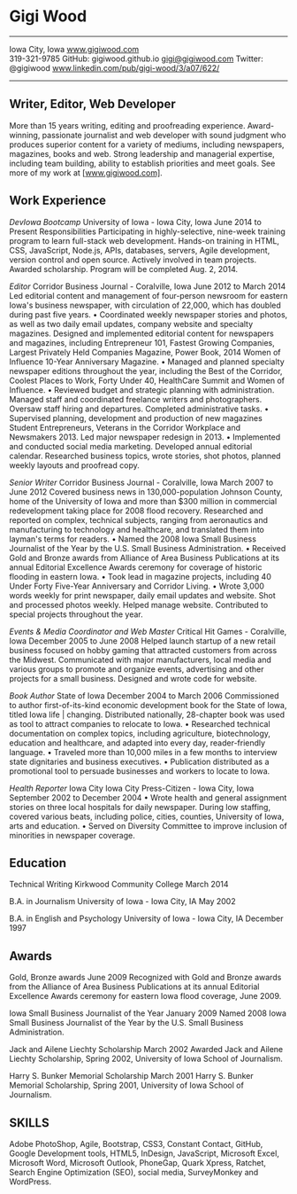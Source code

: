Gigi Wood
=========


-------------------     ----------------------------
Iowa City, Iowa                     www.gigiwood.com     
319-321-9785              GitHub: gigiwood.github.io
gigi@gigiwood.com                 Twitter: @gigiwood
www.linkedin.com/pub/gigi-wood/3/a07/622/
-------------------     ----------------------------

Writer, Editor, Web Developer
-----------------------------

More than 15 years writing, editing and proofreading experience. Award-winning, passionate journalist and web developer with sound judgment who produces superior content for a variety of mediums, including newspapers, magazines, books and web. Strong leadership and managerial expertise, including team building, ability to establish priorities and meet goals. See more of my work at [www.gigiwood.com].

Work Experience
---------------
*DevIowa Bootcamp*
University of Iowa - Iowa City, Iowa
June 2014 to Present
Responsibilities 
Participating in highly-selective, nine-week training program to learn full-stack web development. Hands-on training in HTML, CSS, JavaScript, Node.js, APIs, databases, servers, Agile development, version control and open source. Actively involved in team projects. Awarded scholarship. Program will be completed Aug. 2, 2014.

*Editor*
Corridor Business Journal - Coralville, Iowa
June 2012 to March 2014
Led editorial content and management of four-person newsroom for eastern Iowa's business newspaper, with circulation of 22,000, which has doubled during past five years. 
• Coordinated weekly newspaper stories and photos, as well as two daily email updates, company website and specialty magazines. Designed and implemented editorial content for newspapers and magazines, including Entrepreneur 101, Fastest Growing Companies, Largest Privately Held Companies Magazine, Power Book, 2014 Women of Influence 10-Year Anniversary Magazine. 
• Managed and planned specialty newspaper editions throughout the year, including the Best of the Corridor, Coolest Places to Work, Forty Under 40, HealthCare Summit and Women of Influence. 
• Reviewed budget and strategic planning with administration. Managed staff and coordinated freelance writers and photographers. Oversaw staff hiring and departures. Completed administrative tasks. 
• Supervised planning, development and production of new magazines Student Entrepreneurs, Veterans in the Corridor Workplace and Newsmakers 2013. Led major newspaper redesign in 2013. 
• Implemented and conducted social media marketing. Developed annual editorial calendar. Researched business topics, wrote stories, shot photos, planned weekly layouts and proofread copy.

*Senior Writer*
Corridor Business Journal - Coralville, Iowa
March 2007 to June 2012
Covered business news in 130,000-population Johnson County, home of the University of Iowa and more than $300 million in commercial redevelopment taking place for 2008 flood recovery. Researched and reported on complex, technical subjects, ranging from aeronautics and manufacturing to technology and healthcare, and translated them into layman's terms for readers. 
• Named the 2008 Iowa Small Business Journalist of the Year by the U.S. Small Business Administration. 
• Received Gold and Bronze awards from Alliance of Area Business Publications at its annual Editorial Excellence Awards ceremony for coverage of historic flooding in eastern Iowa. 
• Took lead in magazine projects, including 40 Under Forty Five-Year Anniversary and Corridor Living. 
• Wrote 3,000 words weekly for print newspaper, daily email updates and website. Shot and processed photos weekly. Helped manage website. Contributed to special projects throughout the year.

*Events & Media Coordinator and Web Master*
Critical Hit Games - Coralville, Iowa
December 2005 to June 2008
Helped launch startup of a new retail business focused on hobby gaming that attracted customers from across the Midwest. Communicated with major manufacturers, local media and various groups to promote and organize events, advertising and other projects for a small business. Designed and wrote code for website.

*Book Author*
State of Iowa
December 2004 to March 2006
Commissioned to author first-of-its-kind economic development book for the State of Iowa, titled Iowa life | changing. Distributed nationally, 28-chapter book was used as tool to attract companies to relocate to Iowa. 
• Researched technical documentation on complex topics, including agriculture, biotechnology, education and healthcare, and adapted into every day, reader-friendly language. 
• Traveled more than 10,000 miles in a few months to interview state dignitaries and business executives. 
• Publication distributed as a promotional tool to persuade businesses and workers to locate to Iowa.

*Health Reporter* Iowa City
Iowa City Press-Citizen - Iowa City, Iowa
September 2002 to December 2004 
• Wrote health and general assignment stories on three local hospitals for daily newspaper. During low staffing, covered various beats, including police, cities, counties, University of Iowa, arts and education. 
• Served on Diversity Committee to improve inclusion of minorities in newspaper coverage.

Education
---------
Technical Writing
Kirkwood Community College
March 2014

B.A. in Journalism
University of Iowa - Iowa City, IA
May 2002

B.A. in English and Psychology
University of Iowa - Iowa City, IA
December 1997

Awards
------
Gold, Bronze awards
June 2009
Recognized with Gold and Bronze awards from the Alliance of Area Business Publications at its annual Editorial Excellence Awards ceremony for eastern Iowa flood coverage, June 2009.

Iowa Small Business Journalist of the Year
January 2009
Named 2008 Iowa Small Business Journalist of the Year by the U.S. Small Business Administration.

Jack and Ailene Liechty Scholarship
March 2002
Awarded Jack and Ailene Liechty Scholarship, Spring 2002, University of Iowa School of Journalism.

Harry S. Bunker Memorial Scholarship
March 2001
Harry S. Bunker Memorial Scholarship, Spring 2001, University of Iowa School of Journalism.

SKILLS 
------ 
Adobe PhotoShop, Agile, Bootstrap, CSS3, Constant Contact, GitHub, Google Development tools, HTML5, InDesign, JavaScript, Microsoft Excel, Microsoft Word, Microsoft Outlook, PhoneGap, Quark Xpress, Ratchet, Search Engine Optimization (SEO), social media, SurveyMonkey and WordPress.
